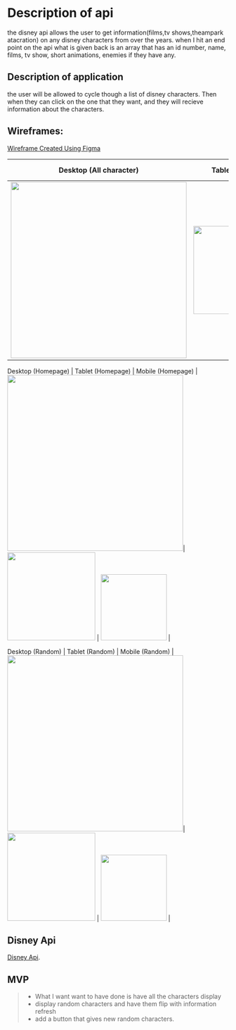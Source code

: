 # Description of api

the disney api allows the user to get information(films,tv shows,theampark atacration) on any disney characters from over the years.
when I hit an end point on the api what is given back is an array that has an id number, name, films, tv show, short animations, enemies if they have any.

## Description of application

the user will be allowed to cycle though a list of disney characters. Then when they can click on the one that they want, and they will recieve information about the characters.


## Wireframes:
[Wireframe Created Using Figma](https://www.figma.com/file/e4nOWmsBEYLBgRfb3t4tlO/Disney-Pedia?node-id=0%3A1)

Desktop (All character)         |        Tablet (Listing) | Mobile (All character)  |
:-------------------------:|:-------------------------:|:------------------:
<img src="https://i.postimg.cc/htLSMfNJ/disney-All-characters-2022-03-21-at-3-15-27-AM.png" width="400">| <img src="https://i.postimg.cc/MKRGndvg/diseny-tablet-all-characters-2022-03-21-at-12-52-56-PM.png" width="200">  | <img src="https://i.postimg.cc/Kvgck9ND/disney-mobile-all-character-2022-03-21-at-3-19-25-AM.png" width="150">  |

Desktop (Homepage)                   |        Tablet (Homepage)            | Mobile (Homepage)          |
 <img src="https://i.postimg.cc/rpqqHqLf/disney-search-desktop-2022-03-21-at-3-16-30-AM.png" width="400">| <img src="https://i.postimg.cc/qvTvyyKq/diseny-tablet-search-2022-03-21-at-1-03-17-PM.png" width="200">  | <img src="https://i.postimg.cc/T1BRNmRb/disney-mobile-search-2022-03-21-at-3-21-12-AM.png" width="150">  |

 Desktop (Random)                   |        Tablet (Random)            | Mobile (Random)          |
 <img src="https://i.postimg.cc/cLyxQQky/disney-rabdom-2022-03-21-at-3-18-24-AM.png" width="400">| <img src="https://i.postimg.cc/VkWLRv9R/disney-tablet-random2022-03-21-at-1-10-30-PM.png" width="200">  | <img src="https://i.postimg.cc/xjBCjWTK/diseny-mobile-random-2022-03-21-at-1-31-43-PM.png" width="150">  |

## Disney Api

[Disney Api](https://disneyapi.dev/).

## MVP

> * What I want want to have done is have all the characters display 
> * display random characters and have them flip with information refresh
> * add a button that gives new random characters.

